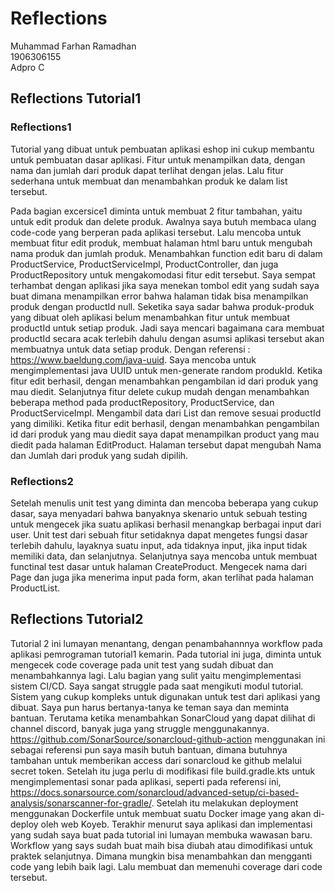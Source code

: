 # Reflections

Muhammad Farhan Ramadhan </br>
1906306155</br>
Adpro C

## Reflections Tutorial1

### Reflections1

Tutorial yang dibuat untuk pembuatan aplikasi eshop ini cukup membantu untuk pembuatan dasar aplikasi. 
Fitur untuk menampilkan data, dengan nama dan jumlah dari produk dapat terlihat dengan jelas. 
Lalu fitur sederhana untuk membuat dan menambahkan produk ke dalam list tersebut.

Pada bagian excersice1 diminta untuk membuat 2 fitur tambahan, yaitu untuk edit produk dan delete produk.
Awalnya saya butuh membaca ulang code-code yang berperan pada aplikasi tersebut.
Lalu mencoba untuk membuat fitur edit produk, membuat halaman html baru untuk mengubah nama produk dan jumlah produk.
Menambahkan function edit baru di dalam ProductService, ProductServiceImpl, ProductController, dan juga ProductRepository untuk mengakomodasi fitur edit tersebut.
Saya sempat terhambat dengan aplikasi jika saya menekan tombol edit yang sudah saya buat dimana menampilkan error bahwa halaman tidak bisa menampilkan produk dengan productId null.
Seketika saya sadar bahwa produk-produk yang dibuat oleh aplikasi belum menambahkan fitur untuk membuat productId untuk setiap produk. 
Jadi saya mencari bagaimana cara membuat productId secara acak terlebih dahulu dengan asumsi aplikasi tersebut akan membuatnya untuk data setiap produk.
Dengan referensi : https://www.baeldung.com/java-uuid. Saya mencoba untuk mengimplementasi java UUID untuk men-generate random produkId.
Ketika fitur edit berhasil, dengan menambahkan pengambilan id dari produk yang mau diedit. 
Selanjutnya fitur delete cukup mudah dengan menambahkan beberapa method pada productRepository, ProductService, 
dan ProductServiceImpl. Mengambil data dari List dan remove sesuai productId yang dimiliki.
Ketika fitur edit berhasil, dengan menambahkan pengambilan id dari produk yang mau diedit saya dapat menampilkan product yang mau diedit pada halaman EditProduct.
Halaman tersebut dapat mengubah Nama dan Jumlah dari produk yang sudah dipilih. 

### Reflections2

Setelah menulis unit test yang diminta dan mencoba beberapa yang cukup dasar, saya menyadari
bahwa banyaknya skenario untuk sebuah testing untuk mengecek jika suatu aplikasi berhasil menangkap
berbagai input dari user. Unit test dari sebuah fitur setidaknya dapat mengetes fungsi dasar terlebih dahulu,
layaknya suatu input, ada tidaknya input, jika input tidak memiliki data, dan selanjutnya. 
Selanjutnya saya mencoba untuk membuat functinal test dasar untuk halaman CreateProduct. 
Mengecek nama dari Page dan juga jika menerima input pada form, akan terlihat pada halaman ProductList.


## Reflections Tutorial2

Tutorial 2 ini lumayan menantang, dengan penambahannnya workflow pada aplikasi pemrograman tutorial1 kemarin.
Pada tutorial ini juga, diminta untuk mengecek code coverage pada unit test yang sudah dibuat dan menambahkannya lagi.
Lalu bagian yang sulit yaitu mengimplementasi sistem CI/CD. Saya sangat struggle pada saat mengikuti modul tutorial. 
Sistem yang cukup kompleks untuk digunakan untuk test dari aplikasi yang dibuat. Saya pun harus bertanya-tanya ke teman
saya dan meminta bantuan. Terutama ketika menambahkan SonarCloud yang dapat dilihat di channel discord, banyak juga yang
struggle menggunakannya. https://github.com/SonarSource/sonarcloud-github-action menggunakan ini sebagai referensi pun 
saya masih butuh bantuan, dimana butuhnya tambahan untuk memberikan access dari sonarcloud ke github melalui secret token.
Setelah itu juga perlu di modifikasi file build.gradle.kts untuk mengimplementasi sonar pada aplikasi, seperti pada
referensi ini, https://docs.sonarsource.com/sonarcloud/advanced-setup/ci-based-analysis/sonarscanner-for-gradle/. 
Setelah itu melakukan deployment menggunakan Dockerfile untuk membuat suatu Docker image yang akan di-deploy oleh web Koyeb.
Terakhir menurut saya aplikasi dan implementasi yang sudah saya buat pada tutorial ini lumayan membuka wawasan baru. 
Workflow yang says sudah buat maih bisa diubah atau dimodifikasi untuk praktek selanjutnya. Dimana mungkin bisa menambahkan
dan mengganti code yang lebih baik lagi. Lalu membuat dan memenuhi coverage dari code tersebut.
